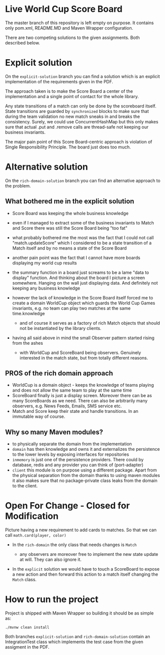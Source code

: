 # Live World Cup Score Board

The master branch of this repository is left empty on purpose. It contains only pom.xml, README.MD and Maven Wrapper configuration.

There are two competing solutions to the given assignments. Both described below.

# Explicit solution

On the `explicit-solution` branch you can find a solution which is an explicit implementation of the requirements given in the PDF.

The approach taken is to make the Score Board a center of the implementation and a single point of contact for the whole library.

Any state transitions of a match can only be done by the scoreboard itself. State transitions are guarded by `synchronized` blocks to make sure that
during the team validation no new match sneaks in and breaks the consistency. Surely, we could use ConcurrentHashMap but this only makes sure that actual .put and .remove calls are thread-safe not keeping our business invariants.

The major pain point of this Score Board-centric approach is violation of Single Responsibility Principle. The board just does too much.

# Alternative solution

On the `rich-domain-solution` branch you can find an alternative approach to the problem.

## What bothered me in the explicit solution
- Score Board was keeping the whole business knowledge
- even if I managed to extract some of the business invariants to Match and Score there was still the Score Board being "too fat"
- what probably bothered me the most was the fact that I could not call "match.updateScore" which I considered to be a state transition of a Match itself and by no means a state of the Score Board
- another pain point was the fact that I cannot have more boards displaying my world cup results
- the summary function in a board just screams to be a lame "data to display" function. And thinking about the board I picture a screen somewhere. Hanging on the wall just displaying data. And definitely not keeping any business knowledge
- however the lack of knowledge in the Score Board itself forced me to create a domain WorldCup object which guards the World Cup Games invariants, e.g. no team can play two matches at the same time.knowledge

    - and of course it serves as a factory of rich Match objects that should not be instantiated by the library clients.

- having all said above in mind the small Observer pattern started rising from the ashes

    - with WorldCup and ScoreBoard being observers. Genuinely interested in the match state, but from totally different reasons.

## PROS of the rich domain approach
- WorldCup is a domain object - keeps the knowledge of teams playing and does not allow the same team to play at the same time
- ScoreBoard finally is just a display screen. Moreover there can be as many ScoreBoards as we need. There can also be arbitrarily many observers, e.g. News Feeds, Emails, SMS service etc.
- Match and Score keep their state and handle transitions. In an immutable way of course.

## Why so many Maven modules?
- to physically separate the domain from the implementation
- `domain` has then knowledge and owns it and externalizes the persistence to the lower levels by exposing interfaces for repositories
- `inmemory` is just one of the persistence providers. There could by database, redis and any provider you can think of (port-adapter)
- `client` this module is on purpose using a different package. Apart from the physical separation from the domain thanks to using maven modules it also makes sure that no package-private class leaks from the domain to the client.

# Open For Change - Closed for Modification

Picture having a new requirement to add cards to matches. So that we can call `math.card(player, color)`
- In the `rich-domain` the only class that needs changes is `Match`

    - any observers are moreover free to implement the new state update at will. They can also ignore it.
- In the `explicit` solution we would have to touch a ScoreBoard to expose a new action and then forward this action to a match itself changing the `Match` class.

# How to run the project

Project is shipped with Maven Wrapper so building it should be as simple as:
```
./mvnw clean install
```

Both branches `explicit-solution` and `rich-domain-solution` contain an IntegrationTest class which implements the test case from the given assigment in the PDF.